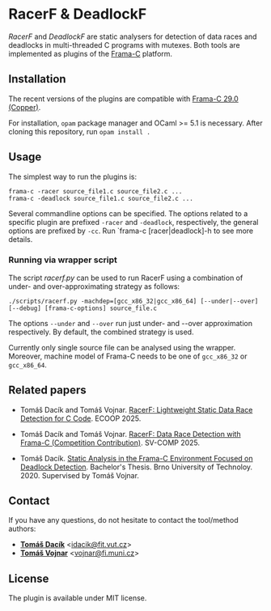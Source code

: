 # RacerF & DeadlockF

*RacerF* and *DeadlockF* are static analysers for detection of data races and deadlocks in multi-threaded C programs with mutexes. Both tools are implemented as plugins of the [Frama-C](http://frama-c.com/) platform.

## Installation

The recent versions of the plugins are compatible with [Frama-C 29.0 (Copper)](https://frama-c.com/fc-versions/copper.html). 

For installation, `opam` package manager and OCaml >= 5.1 is necessary. After cloning this repository, run `opam install .`

## Usage

The simplest way to run the plugins is:
``` 
frama-c -racer source_file1.c source_file2.c ...
frama-c -deadlock source_file1.c source_file2.c ...
```

Several commandline options can be specified. The options related to a specific plugin are prefixed `-racer` and `-deadlock`, respectively, the general options are prefixed by `-cc`.
Run `frama-c [racer|deadlock]-h to see more details.

### Running via wrapper script
The script *racerf.py* can be used to run RacerF using a combination of under- and over-approximating strategy as follows:
``` 
./scripts/racerf.py -machdep=[gcc_x86_32|gcc_x86_64] [--under|--over] [--debug] [frama-c-options] source_file.c
```
The options `--under` and `--over` run just under- and --over approximation respectively. 
By default, the combined strategy is used.

Currently only single source file can be analysed using the wrapper. 
Moreover, machine model of Frama-C needs to be one of `gcc_x86_32` or `gcc_x86_64`.




## Related papers

* Tomáš Dacík and Tomáš Vojnar. [RacerF: Lightweight Static Data Race Detection for C Code](https://arxiv.org/pdf/2502.04905). ECOOP 2025.

* Tomáš Dacík and Tomáš Vojnar. [RacerF: Data Race Detection with Frama-C (Competition Contribution)](https://arxiv.org/pdf/2502.20052). SV-COMP 2025.

* Tomáš Dacík. [Static Analysis in the Frama-C Environment Focused on Deadlock Detection](https://www.fit.vut.cz/study/thesis/22928/.en). Bachelor's Thesis. Brno University of Technoloy. 2020. Supervised by Tomáš Vojnar.

## Contact
If you have any questions, do not hesitate to contact the tool/method authors:
* [**Tomáš Dacík**](https://www.fit.vut.cz/person/idacik/) <[idacik@fit.vut.cz](mailto:idacik@fit.vut.cz)>
* [**Tomáš Vojnar**](https://www.muni.cz/lide/134390-tomas-vojnar) <[vojnar@fi.muni.cz](mailto:vojnar@fi.muni.cz)>

## License
The plugin is available under MIT license.
